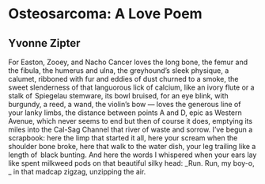 # Osteosarcoma: A Love Poem
## Yvonne Zipter
For Easton, Zooey, and Nacho
Cancer loves the long bone,
the femur and the fibula,
the humerus and ulna,
the greyhound’s sleek physique,
a calumet, ribboned with fur
and eddies of dust churned to a smoke,
the sweet slenderness of that languorous
lick of calcium, like an ivory flute or a stalk
of  Spiegelau stemware, its bowl
bruised, for an eye blink, with burgundy,
a reed, a wand, the violin’s bow —
loves the generous line of  your lanky limbs,
the distance between points A and D,
epic as Western Avenue, which never seems to end
but then of course it does, emptying
its miles into the Cal-Sag Channel
that river of waste and sorrow.
I’ve begun a scrapbook:
here the limp that started it all, here
your scream when the shoulder bone broke,
here that walk to the water dish,
your leg trailing like a length
of   black bunting. And here the words I whispered
when your ears lay like spent milkweed pods
on that beautiful silky head:
_Run. Run, my boy-o,
_
in that madcap zigzag,
unzipping the air.